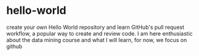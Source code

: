 # hello-world
create your own Hello World repository and learn GitHub's pull request workflow, a popular way to create and review code.
I am here enthusiastic about the data mining course and what I will learn, for now, we focus on github
